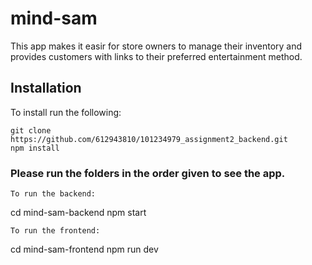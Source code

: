 # mind-sam

This app makes it easir for store owners to manage their inventory and provides customers with  links to their preferred entertainment method.
## Installation

To install run the following: 

```
git clone https://github.com/612943810/101234979_assignment2_backend.git
npm install
```

### Please run the folders in the order given to see the app.

```
To run the backend:
```
cd mind-sam-backend
npm start
```
To run the frontend:
```
cd mind-sam-frontend
npm run dev
```
